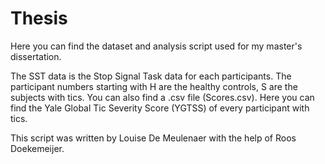 # Thesis
Here you can find the dataset and analysis script used for my master's dissertation.

The SST data is the Stop Signal Task data for each participants. The participant numbers starting with H are the healthy controls, S are the subjects with tics. 
You can also find a .csv file (Scores.csv). Here you can find the Yale Global Tic Severity Score (YGTSS) of every participant with tics. 

This script was written by Louise De Meulenaer with the help of Roos Doekemeijer.

